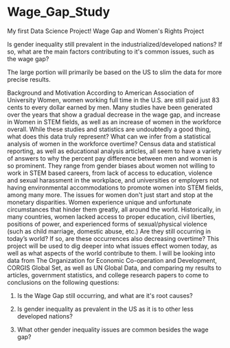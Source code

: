 # Wage_Gap_Study
My first Data Science Project! Wage Gap and Women's Rights Project 


Is gender inequality still prevalent in the industrialized/developed nations? 
If so, what are the main factors contributing to it's common issues, such as the wage gap?

The large portion will primarily be based on the US to slim the data for more precise results.

Background and Motivation
According to American Association of University Women, women working full time in the U.S. are still paid just 83 cents to every dollar earned by men. Many studies have been generated over the years that show a gradual decrease in the wage gap, and increase in Women in STEM fields, as well as an increase of women in the workforce overall. While these studies and statistics are undoubtedly a good thing, what does this data truly represent? What can we infer from a statistical analysis of women in the workforce overtime? Census data and statistical reporting, as well as educational analysis articles, all seem to have a variety of answers to why the percent pay difference between men and women is so prominent. They range from gender biases about women not willing to work in STEM based careers, from lack of access to education, violence and sexual harassment in the workplace, and universities or employers not having environmental accommodations to promote women into STEM fields, among many more. The issues for women don't just start and stop at the monetary disparities. Women experience unique and unfortunate circumstances that hinder them greatly, all around the world. Historically, in many countries, women lacked access to proper education, civil liberties, positions of power, and experienced forms of sexual/physical violence (such as child marriage, domestic abuse, etc.) Are they still occurring in today’s world? If so, are these occurrences also decreasing overtime? This project will be used to dig deeper into what issues effect women today, as well as what aspects of the world contribute to them. I will be looking into data from The Organization for Economic Co-operation and Development, CORGIS Global Set, as well as UN Global Data, and comparing my results to articles, government statistics, and college research papers to come to conclusions on the following questions:

1. Is the Wage Gap still occurring, and what are it's root causes?

2. Is gender inequality as prevalent in the US as it is to other less developed nations?

3. What other gender inequality issues are common besides the wage gap?
